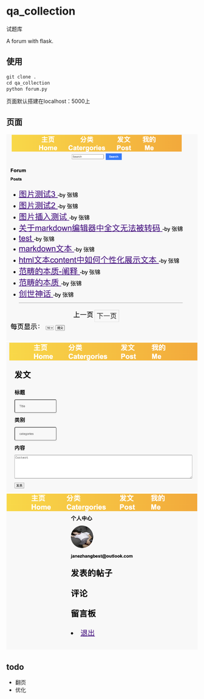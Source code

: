 # qa_collection
试题库

A forum with flask. 
## 使用

```
git clone .
cd qa_collection
python forum.py
```
页面默认搭建在localhost：5000上
## 页面
![主页](images/主页.png)
![发表文章](images/发表文章.png)
![个人中心](images/个人中心.png)

## todo

- 翻页
- 优化



